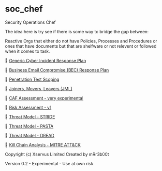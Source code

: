 # soc_chef
Security Operations Chef

The idea here is try see if there is some way to bridge the gap between:

Reactive Orgs that either do not have Policies, Processes and Procedures or ones that have documents but that are shelfware or not relevent or followed when it comes to task.

🔐 [Generic Cyber Incident Response Plan](https://mr-r3b00t.github.io/soc_chef/processes/ir/generic_incident_response.html)

📧 [Business Email Compromise (BEC) Response Plan](https://mr-r3b00t.github.io/soc_chef/processes/ir/bec.html)

🔐 [Penetration Test Scoping](https://mr-r3b00t.github.io/soc_chef/processes/assurance/pentest_scoping.html)

🔐 [Joiners, Movers, Leavers (JML)](https://mr-r3b00t.github.io/soc_chef/processes/identitymanagement/joinersmoversleavers.html)

🔐 [CAF Assessment - very experimental](https://mr-r3b00t.github.io/soc_chef/processes/governance/caf.html)

🔐 [Risk Assessment - v1](https://mr-r3b00t.github.io/soc_chef/processes/risk/risk_assessment_v1.html)

🔐 [Threat Model - STRIDE](https://mr-r3b00t.github.io/soc_chef/processes/threat/stride_v1.html)

🔐 [Threat Model - PASTA](https://mr-r3b00t.github.io/soc_chef/processes/threat/pasta_v1.html)

🔐 [Threat Model - DREAD](https://mr-r3b00t.github.io/soc_chef/processes/threat/dread_v1.html)

🔐 [Kill Chain Analysis - MITRE ATT&CK](https://mr-r3b00t.github.io/soc_chef/processes/analysis/kill_chain.html)



Copyright (c) Xservus Limited
Created by mRr3b00t

Version 0.2 - Experimental - Use at own risk
